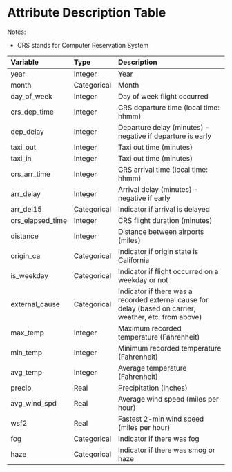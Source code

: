 # Attribute Description Table

Notes:
- CRS stands for Computer Reservation System

| Variable  | Type | Description        |
|:----------|:-----|:------------------------------|
| year      | Integer | Year       |
| month     | Categorical | Month | 
| day_of_week | Integer | Day of week flight occurred | 
| crs_dep_time | Integer | CRS departure time (local time: hhmm) | 
| dep_delay | Integer | Departure delay (minutes) - negative if departure is early |  
| taxi_out  | Integer | Taxi out time (minutes) | 
| taxi_in   | Integer | Taxi out time (minutes) | 
| crs_arr_time | Integer | CRS arrival time (local time: hhmm) | 
| arr_delay | Integer | Arrival delay (minutes) - negative if early | 
| arr_del15 | Categorical | Indicator if arrival is delayed | 
| crs_elapsed_time | Integer | CRS flight duration (minutes) | 
| distance  | Integer | Distance between airports (miles) | 
| origin_ca | Categorical | Indicator if origin state is California | 
| is_weekday| Categorical | Indicator if flight occurred on a weekday or not | 
| external_cause | Categorical | Indicator if there was a recorded external cause for delay (based on carrier, weather, etc. from above) | 
| max_temp  | Integer | Maximum recorded temperature (Fahrenheit) |
| min_temp  | Integer | Minimum recorded temperature (Fahrenheit) |
| avg_temp  | Integer | Average temperature (Fahrenheit) |
| precip    | Real | Precipitation (inches) |
| avg_wind_spd | Real | Average wind speed (miles per hour) |
| wsf2      | Real | Fastest 2-min wind speed  (miles per hour) |
| fog       | Categorical | Indicator if there was fog |
| haze      | Categorical | Indicator if there was smog or haze |